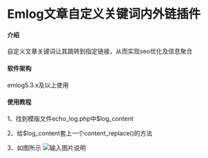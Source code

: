 # Emlog文章自定义关键词内外链插件

#### 介绍
自定义文章关键词让其跳转到指定链接，从而实现seo优化及信息聚合

#### 软件架构
emlog5.3.x及以上使用

#### 使用教程

1、找到模版文件echo_log.php中$log_content

2、给$log_content套上一个content_replace()的方法

3、如图所示
![输入图片说明](https://cdn.youngxj.cn/content/uploadfile/201904/61bf1555820588.png "在这里输入图片标题")